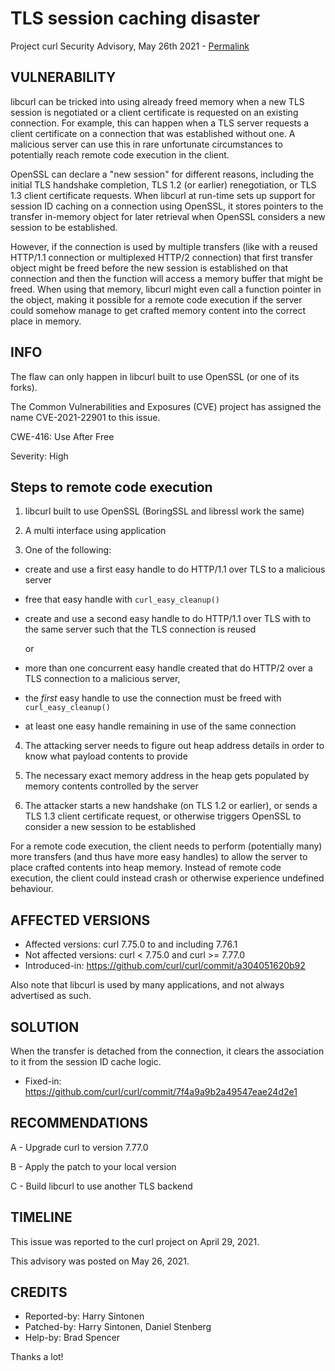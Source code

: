 TLS session caching disaster
============================

Project curl Security Advisory, May 26th 2021 -
[Permalink](https://curl.se/docs/CVE-2021-22901.html)

VULNERABILITY
-------------

libcurl can be tricked into using already freed memory when a new TLS session
is negotiated or a client certificate is requested on an existing connection.
For example, this can happen when a TLS server requests a client certificate
on a connection that was established without one. A malicious server can use
this in rare unfortunate circumstances to potentially reach remote code
execution in the client.

OpenSSL can declare a "new session" for different reasons, including the
initial TLS handshake completion, TLS 1.2 (or earlier) renegotiation, or TLS
1.3 client certificate requests. When libcurl at run-time sets up support for
session ID caching on a connection using OpenSSL, it stores pointers to the
transfer in-memory object for later retrieval when OpenSSL considers a new
session to be established.

However, if the connection is used by multiple transfers (like with a reused
HTTP/1.1 connection or multiplexed HTTP/2 connection) that first transfer
object might be freed before the new session is established on that connection
and then the function will access a memory buffer that might be freed. When
using that memory, libcurl might even call a function pointer in the object,
making it possible for a remote code execution if the server could somehow
manage to get crafted memory content into the correct place in memory.

INFO
----

The flaw can only happen in libcurl built to use OpenSSL (or one of its forks).

The Common Vulnerabilities and Exposures (CVE) project has assigned the name
CVE-2021-22901 to this issue.

CWE-416: Use After Free

Severity: High

## Steps to remote code execution

1. libcurl built to use OpenSSL (BoringSSL and libressl work the same)

2. A multi interface using application

3. One of the following:

 - create and use a first easy handle to do HTTP/1.1 over TLS to a malicious
   server

 - free that easy handle with `curl_easy_cleanup()`

 - create and use a second easy handle to do HTTP/1.1 over TLS with to the
   same server such that the TLS connection is reused

    or

 - more than one concurrent easy handle created that do HTTP/2 over a TLS
   connection to a malicious server,

 - the *first* easy handle to use the connection must be freed with
   `curl_easy_cleanup()`

 - at least one easy handle remaining in use of the same connection

4. The attacking server needs to figure out heap address details in order to
know what payload contents to provide

5. The necessary exact memory address in the heap gets populated by memory
contents controlled by the server

6. The attacker starts a new handshake (on TLS 1.2 or earlier), or sends a TLS
1.3 client certificate request, or otherwise triggers OpenSSL to consider a
new session to be established

For a remote code execution, the client needs to perform (potentially many)
more transfers (and thus have more easy handles) to allow the server to place
crafted contents into heap memory.  Instead of remote code execution, the
client could instead crash or otherwise experience undefined behaviour.

AFFECTED VERSIONS
-----------------

- Affected versions: curl 7.75.0 to and including 7.76.1
- Not affected versions: curl < 7.75.0 and curl >= 7.77.0
- Introduced-in: https://github.com/curl/curl/commit/a304051620b92

Also note that libcurl is used by many applications, and not always advertised
as such.

SOLUTION
------------

When the transfer is detached from the connection, it clears the association
to it from the session ID cache logic.

- Fixed-in: https://github.com/curl/curl/commit/7f4a9a9b2a49547eae24d2e1

RECOMMENDATIONS
--------------

 A - Upgrade curl to version 7.77.0

 B - Apply the patch to your local version

 C - Build libcurl to use another TLS backend

TIMELINE
--------

This issue was reported to the curl project on April 29, 2021.

This advisory was posted on May 26, 2021.

CREDITS
-------

- Reported-by: Harry Sintonen
- Patched-by: Harry Sintonen, Daniel Stenberg
- Help-by: Brad Spencer

Thanks a lot!
